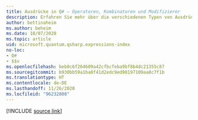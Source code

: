 ```yaml
---
title: Ausdrücke in Q# – Operatoren, Kombinatoren und Modifizierer
description: Erfahren Sie mehr über die verschiedenen Typen von Ausdrücken in der Programmiersprache Q#.
author: bettinaheim
ms.author: beheim
ms.date: 10/07/2020
ms.topic: article
uid: microsoft.quantum.qsharp.expressions-index
no-loc:
- Q#
- $$v
ms.openlocfilehash: beb0c6f264609a42cfbcfeba9bf8b4dc21355c87
ms.sourcegitcommit: b930bb59a1ba8f41d2edc9ed98197109aa8c7f1b
ms.translationtype: HT
ms.contentlocale: de-DE
ms.lasthandoff: 11/26/2020
ms.locfileid: "96232808"
---
```

<!---
# Expressions in Q#
-->

[!INCLUDE [source link](~/includes/qsharp-language/Specifications/Language/3_Expressions/README.md)]

